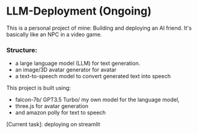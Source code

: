# LLM-Deployment (Ongoing)
This is a personal project of mine: Building and deploying an AI friend. It's basically like an NPC in a video game.
### Structure:
  - a large language model (LLM) for text generation.
  - an image/3D avatar generator for avatar
  - a text-to-speech model to convert generated text into speech

This project is built using:

  - falcon-7b/ GPT3.5 Turbo/ my own model for the language model, 
  - three.js for avatar generation
  - and amazon polly for text to speech

[Current task]: deploying on streamlit
